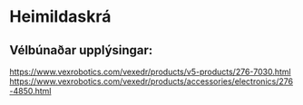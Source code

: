 # Heimildaskrá
## Vélbúnaðar upplýsingar:
 https://www.vexrobotics.com/vexedr/products/v5-products/276-7030.html
 https://www.vexrobotics.com/vexedr/products/accessories/electronics/276-4850.html
